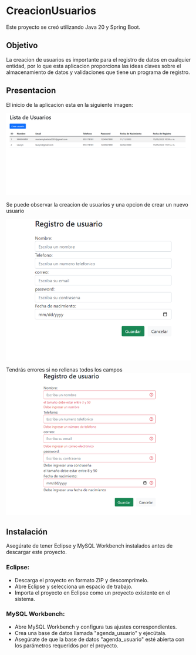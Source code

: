 # CreacionUsuarios
Este proyecto se creó utilizando Java 20 y Spring Boot.

## Objetivo
La creacion de usuarios es importante para el registro de datos en cualquier entidad, por lo que esta aplicacion proporciona las ideas claves sobre el almacenamiento de datos y validaciones que tiene un programa de registro.

## Presentacion

El inicio de la aplicacion esta en la siguiente imagen:

![inicio](proyectoBackend/inicio.png)

Se puede observar la creacion de usuarios y una opcion de crear un nuevo usuario

![formulario](proyectoBackend/formulario.png)

Tendrás errores si no rellenas todos los campos
![errores](proyectoBackend/errores.png)

## Instalación
Asegúrate de tener Eclipse y MySQL Workbench instalados antes de descargar este proyecto.

### Eclipse:
- Descarga el proyecto en formato ZIP y descomprímelo.
- Abre Eclipse y selecciona un espacio de trabajo.
- Importa el proyecto en Eclipse como un proyecto existente en el sistema.

### MySQL Workbench:
- Abre MySQL Workbench y configura tus ajustes correspondientes.
- Crea una base de datos llamada "agenda_usuario" y ejecútala.
- Asegúrate de que la base de datos "agenda_usuario" esté abierta con los parámetros requeridos por el proyecto.
